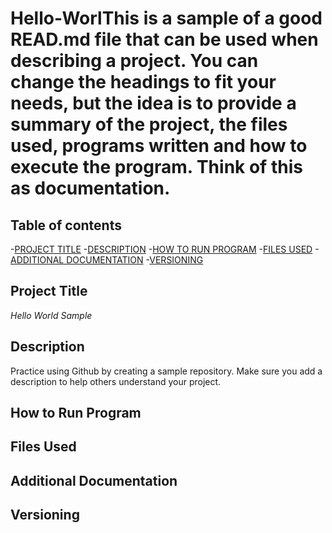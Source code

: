 # Hello-WorlThis is a sample of a good READ.md file that can be used when describing a project. You can change the headings to fit your needs, but the idea is to provide a summary of the project, the files used, programs written and how to execute the program. Think of this as documentation. 

## Table of contents

-[PROJECT TITLE](#Project-Title)
-[DESCRIPTION](#description)
-[HOW TO RUN PROGRAM](#How-to-run-program)
-[FILES USED](#Files-used)
-[ADDITIONAL DOCUMENTATION](#Additional-documentation)
-[VERSIONING](#Versioning)

## Project Title

*Hello World Sample*

## Description

Practice using Github by creating a sample repository. Make sure you add a description to help others understand your project. 

## How to Run Program



## Files Used



## Additional Documentation



## Versioning 
